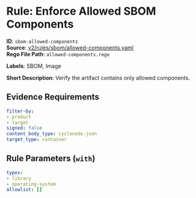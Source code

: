 # Rule: Enforce Allowed SBOM Components

**ID**: `sbom-allowed-components`  
**Source**: [v2/rules/sbom/allowed-components.yaml](scribe-public/sample-policies.git/v2/rules/sbom/allowed-components.yaml)  
**Rego File Path**: `allowed-components.rego`  

**Labels**: SBOM, Image

**Short Description**: Verify the artifact contains only allowed components.

## Evidence Requirements

```yaml
filter-by:
- product
- target
signed: false
content_body_type: cyclonedx-json
target_type: container
```
## Rule Parameters (`with`)

```yaml
types:
- library
- operating-system
allowlist: []
```
